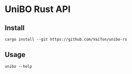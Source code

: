 # UniBO Rust API

## Install

```shell
cargo install --git https://github.com/VaiTon/unibo-rs
```

## Usage
```
unibo --help
```

